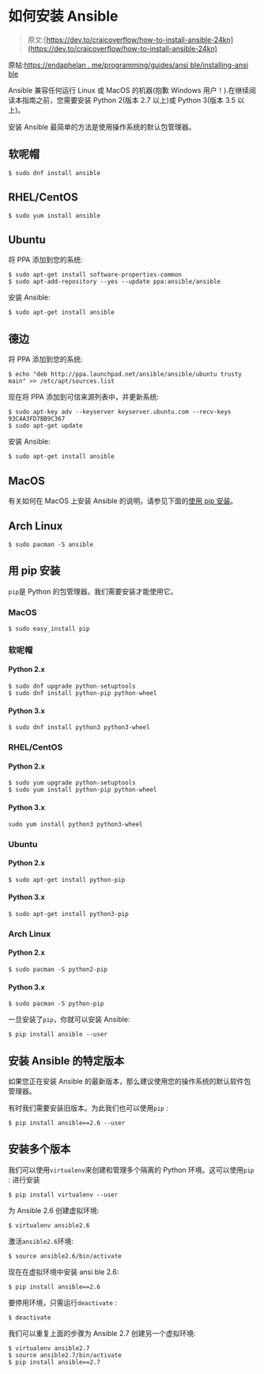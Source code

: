 # 如何安装 Ansible

> 原文:[https://dev.to/craicoverflow/how-to-install-ansible-24kn](https://dev.to/craicoverflow/how-to-install-ansible-24kn)

原帖:[https://endaphelan . me/programming/guides/ansi ble/installing-ansi ble](https://endaphelan.me/programming/guides/ansible/installing-ansible)

Ansible 兼容任何运行 Linux 或 MacOS 的机器(抱歉 Windows 用户！).在继续阅读本指南之前，您需要安装 Python 2(版本 2.7 以上)或 Python 3(版本 3.5 以上)。

安装 Ansible 最简单的方法是使用操作系统的默认包管理器。

## [](#fedora)软呢帽

```
$ sudo dnf install ansible 
```

## [](#rhelcentos)RHEL/CentOS

```
$ sudo yum install ansible 
```

## [](#ubuntu)Ubuntu

将 PPA 添加到您的系统:

```
$ sudo apt-get install software-properties-common
$ sudo apt-add-repository --yes --update ppa:ansible/ansible 
```

安装 Ansible:

```
$ sudo apt-get install ansible 
```

## [](#debian)德边

将 PPA 添加到您的系统:

```
$ echo "deb http://ppa.launchpad.net/ansible/ansible/ubuntu trusty main" >> /etc/apt/sources.list 
```

现在将 PPA 添加到可信来源列表中，并更新系统:

```
$ sudo apt-key adv --keyserver keyserver.ubuntu.com --recv-keys 93C4A3FD7BB9C367
$ sudo apt-get update 
```

安装 Ansible:

```
$ sudo apt-get install ansible 
```

## [](#macos)MacOS

有关如何在 MacOS 上安装 Ansible 的说明，请参见下面的[使用 pip 安装](#installing-with-pip)。

## [](#arch-linux)Arch Linux

```
$ sudo pacman -S ansible 
```

## [](#installing-with-pip)用 pip 安装

`pip`是 Python 的包管理器。我们需要安装才能使用它。

### [](#macos)MacOS

```
$ sudo easy_install pip 
```

### [](#fedora)软呢帽

#### [](#python-2x)Python 2.x

```
$ sudo dnf upgrade python-setuptools
$ sudo dnf install python-pip python-wheel 
```

#### [](#python-3x)Python 3.x

```
$ sudo dnf install python3 python3-wheel 
```

### [](#rhelcentos)RHEL/CentOS

#### [](#python-2x)Python 2.x

```
$ sudo yum upgrade python-setuptools
$ sudo yum install python-pip python-wheel 
```

#### [](#python-3x)Python 3.x

```
sudo yum install python3 python3-wheel 
```

### [](#ubuntu)Ubuntu

#### [](#python-2x)Python 2.x

```
$ sudo apt-get install python-pip 
```

#### [](#python-3x)Python 3.x

```
$ sudo apt-get install python3-pip 
```

### [](#arch-linux)Arch Linux

#### [](#python-2x)Python 2.x

```
$ sudo pacman -S python2-pip 
```

#### [](#python-3x)Python 3.x

```
$ sudo pacman -S python-pip 
```

一旦安装了`pip`，你就可以安装 Ansible:

```
$ pip install ansible --user 
```

## [](#installing-a-specific-version-of-ansible)安装 Ansible 的特定版本

如果您正在安装 Ansible 的最新版本，那么建议使用您的操作系统的默认软件包管理器。

有时我们需要安装旧版本。为此我们也可以使用`pip` :

```
$ pip install ansible==2.6 --user 
```

## [](#installing-multiple-versions)安装多个版本

我们可以使用`virtualenv`来创建和管理多个隔离的 Python 环境。这可以使用`pip` :
进行安装

```
$ pip install virtualenv --user 
```

为 Ansible 2.6 创建虚拟环境:

```
$ virtualenv ansible2.6 
```

激活`ansible2.6`环境:

```
$ source ansible2.6/bin/activate 
```

现在在虚拟环境中安装 ansi ble 2.6:

```
$ pip install ansible==2.6 
```

要停用环境，只需运行`deactivate` :

```
$ deactivate 
```

我们可以重复上面的步骤为 Ansible 2.7 创建另一个虚拟环境:

```
$ virtualenv ansible2.7
$ source ansible2.7/bin/activate
$ pip install ansible==2.7 
```